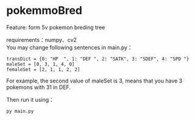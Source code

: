 # pokemmoBred
Feature: form 5v pokemon breding tree   

requirements：numpy、cv2  
You may change following sentences in main.py：
```
transDict = {0: "HP  ", 1: "DEF ", 2: "SATK", 3: "SDEF", 4: "SPD "}  
maleSet = [0, 3, 1, 4, 0]  
femaleSet = [2, 1, 1, 2, 2]
```
For example, the second value of maleSet is 3, means that you have 3 pokemons with 31 in DEF.    

Then run it using：
```
py main.py
```
